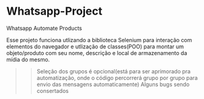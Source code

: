 # Whatsapp-Project
Whatsapp Automate Products

Esse projeto funciona utlizando a biblioteca Selenium para interação com elementos do navegador e
utlização de classes(POO) para montar um objeto/produto com seu nome, descrição e local de armazenamento da mídia do mesmo.

>> Seleção dos grupos é opcional(está para ser aprimorado pra automatização, onde o código percorrerá grupo por grupo para envio das mensagens automaticamente)
>> Alguns bugs sendo consertados
